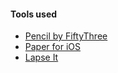 #### Tools used

- [Pencil by FiftyThree](http://www.amazon.com/gp/product/B00JP12300/ref=as_li_tl?ie=UTF8&camp=1789&creative=390957&creativeASIN=B00JP12300&linkCode=as2&tag=mademist-20&linkId=X4XZAPOX4S2GLXA2)
- [Paper for iOS](http://www.fiftythree.com/paper)
- [Lapse It](http://www.lapseit.com/)
